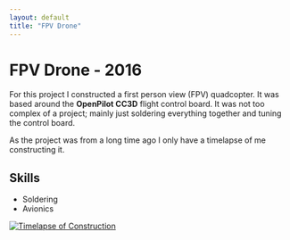 ```yaml
---
layout: default
title: "FPV Drone"
---
```


# FPV Drone - 2016 
For this project I constructed a first person view (FPV) quadcopter. It was based around the **OpenPilot CC3D** flight control board. It was not too complex of a project; mainly just soldering everything together and tuning the control board. 

As the project was from a long time ago I only have a timelapse of me constructing it. 

## Skills
- Soldering
- Avionics 

[![Timelapse of Construction](https://img.youtube.com/vi/yYlhSo97Dwg/0.jpg)](https://www.youtube.com/watch?v=yYlhSo97Dwg)

